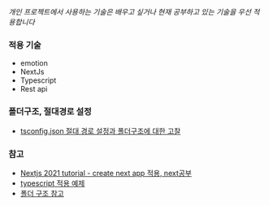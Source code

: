 _개인 프로젝트에서 사용하는 기술은 배우고 싶거나 현재 공부하고 있는 기술을 우선 적용합니다_ 

### 적용 기술 
- emotion
- NextJs
- Typescript
- Rest api



### 폴더구조, 절대경로 설정
- [tsconfig.json 절대 경로 설정과 폴더구조에 대한 고찰](https://haerang94.tistory.com/294)


### 참고

- [Nextjs 2021 tutorial - create next app 적용, next공부](https://www.youtube.com/watch?v=mTz0GXj8NN0&t=951s) 
- [typescript 적용 예제](https://github.com/vercel/next.js/tree/canary/examples/with-typescript)
- [폴더 구조 참고](https://www.robinwieruch.de/react-folder-structure)

